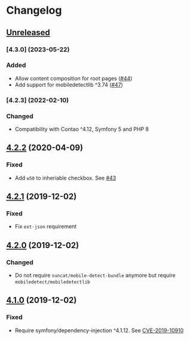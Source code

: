 # Changelog

## [Unreleased]

### [4.3.0] (2023-05-22)

### Added

 - Allow content composition for root pages ([#44](https://github.com/contao-community-alliance/merger2/issues/44))
 - Add support for mobiledetectlib ^3.74 ([#47](https://github.com/contao-community-alliance/merger2/issues/47))

### [4.2.3] (2022-02-10)

### Changed

 - Compatibility with Contao ^4.12, Symfony 5 and PHP 8

## [4.2.2] (2020-04-09)

### Fixed

 - Add `w50` to inheriable checkbox. See [#43](https://github.com/contao-community-alliance/merger2/issues/43)

## [4.2.1] (2019-12-02)

### Fixed

 - Fix `ext-json` requirement

## [4.2.0] (2019-12-02)

### Changed

 - Do not require `suncat/mobile-detect-bundle` anymore but require `mobiledetect/mobiledetectlib`

## [4.1.0] (2019-12-02)

### Fixed

 - Require symfony/dependency-injection ^4.1.12. See [CVE-2019-10910](https://github.com/advisories/GHSA-pgwj-prpq-jpc2)

[Unreleased]: https://github.com/contao-community-alliance/merger2/compare/master...develop
[4.2.2]:  https://github.com/contao-community-alliance/merger2/compare/4.2.1...4.2.2
[4.2.1]:  https://github.com/contao-community-alliance/merger2/compare/4.2.0...4.2.1
[4.2.0]:  https://github.com/contao-community-alliance/merger2/compare/4.1.0...4.2.0
[4.1.0]:  https://github.com/contao-community-alliance/merger2/compare/4.0.7...4.1.0
